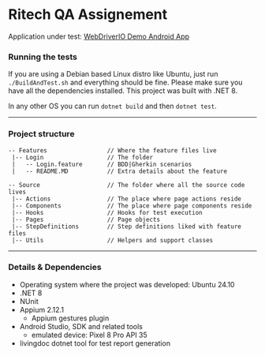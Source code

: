 # Ritech QA Assignement

Application under test: [WebDriverIO Demo Android App](https://github.com/webdriverio/native-demo-app/releases)

### Running the tests
If you are using a Debian based Linux distro like Ubuntu, just run `./BuildAndTest.sh` and everything should be fine.
Please make sure you have all the dependencies installed. This project was built with .NET 8.

In any other OS you can run `dotnet build` and then `dotnet test`.

---

### Project structure
```text
-- Features                 // Where the feature files live
 |-- Login                  // The folder 
 |   -- Login.feature       // BDD|Gherkin scenarios
 |   -- README.MD           // Extra details about the feature

-- Source                   // The folder where all the source code lives
 |-- Actions                // The place where page actions reside
 |-- Components             // The place where page components reside
 |-- Hooks                  // Hooks for test execution
 |-- Pages                  // Page objects
 |-- StepDefinitions        // Step definitions liked with feature files
 |-- Utils                  // Helpers and support classes
```

---

### Details & Dependencies
- Operating system where the project was developed: Ubuntu 24.10
- .NET 8
- NUnit
- Appium 2.12.1
    - Appium gestures plugin
- Android Studio, SDK and related tools
    - emulated device: Pixel 8 Pro API 35
- livingdoc dotnet tool for test report generation